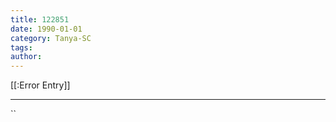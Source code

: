 ```yaml
---
title: 122851
date: 1990-01-01
category: Tanya-SC
tags: 
author: 
---
```


[[:Error Entry]]

---



``
